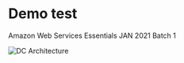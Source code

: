 # Demo test
Amazon Web Services Essentials JAN 2021 Batch 1

![DC Architecture](https://user-images.githubusercontent.com/29587597/116580786-56390080-a931-11eb-94fc-cc51543558cb.JPG)

